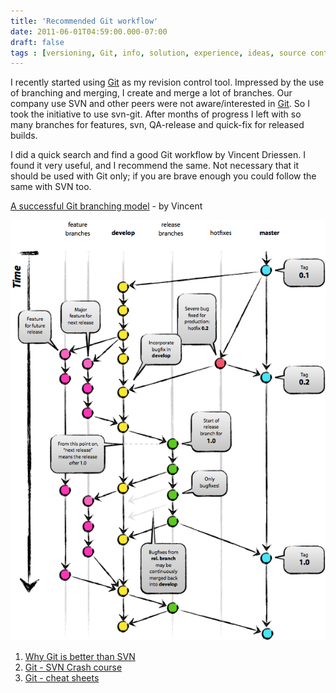 ```yaml
---
title: 'Recommended Git workflow'
date: 2011-06-01T04:59:00.000-07:00
draft: false
tags : [versioning, Git, info, solution, experience, ideas, source control, talks, Tutorials, code, GitHub, Best Practices, presentation, resource, software engineering, Tips]
---
```


I recently started using [Git](http://stackoverflow.com/questions/871/why-is-git-better-than-subversion) as my revision control tool. Impressed by the use of branching and merging, I create and merge a lot of branches. Our company use SVN and other peers were not aware/interested in [Git](http://git.or.cz/course/svn.html). So I took the initiative to use svn-git. After months of progress I left with so many branches for features, svn, QA-release and quick-fix for released builds.  
  
I did a quick search and find a good Git workflow by Vincent Driessen. I found it very useful, and I recommend the same. Not necessary that it should be used with Git only; if you are brave enough you could follow the same with SVN too.  
  
[A successful Git branching model](http://nvie.com/posts/a-successful-git-branching-model/) \- by Vincent  
  
  

[![Git workflow](/assets/git-workflow.png)](http://nvie.com/posts/a-successful-git-branching-model/)

  
  

1.  [Why Git is better than SVN](http://stackoverflow.com/questions/871/why-is-git-better-than-subversion)
2.  [Git - SVN Crash course](http://git.or.cz/course/svn.html)
3.  [Git - cheat sheets](http://help.github.com/git-cheat-sheets/)